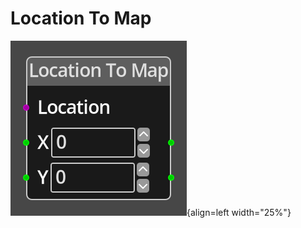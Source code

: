 
# Location To Map

![Location To Map Node](../../assets/nodes/location_to_map.png){align=left width="25%"}
